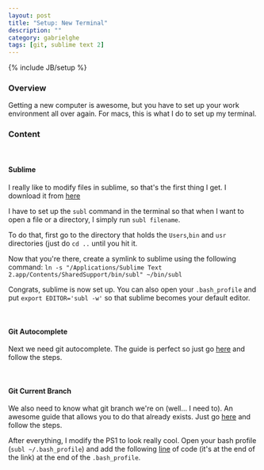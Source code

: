 ```yaml
---
layout: post
title: "Setup: New Terminal"
description: ""
category: gabrielghe
tags: [git, sublime text 2]
---
```

{% include JB/setup %}

<!-- Overview -->
<h3>Overview</h3>

Getting a new computer is awesome, but you have to set up your work environment all over again. For macs, this is what I do to set up my terminal.


<!-- Content -->
<h3>Content</h3>

<br />

<!-- Sublime -->
<h4>Sublime</h4>

I really like to modify files in sublime, so that's the first thing I get. I download it from [here](http://www.sublimetext.com/2)

I have to set up the `subl` command in the terminal so that when I want to open a file or a directory, I simply run `subl filename`. 

To do that, first go to the directory that holds the `Users`,`bin` and `usr` directories (just do `cd ..` until you hit it. 

Now that you're there, create a symlink to sublime using the following command: `ln -s "/Applications/Sublime Text 2.app/Contents/SharedSupport/bin/subl" ~/bin/subl`

Congrats, sublime is now set up. You can also open your `.bash_profile` and put `export EDITOR='subl -w'` so that sublime becomes your default editor.

<br />

<!-- Git Autocomplete -->
<h4>Git Autocomplete</h4>

Next we need git autocomplete. The guide is perfect so just go [here](http://code-worrier.com/blog/autocomplete-git/) and follow the steps.

<br />

<!-- Git Current Branch -->
<h4>Git Current Branch</h4>

We also need to know what git branch we're on (well... I need to). An awesome guide that allows you to do that already exists. Just go [here](http://code-worrier.com/blog/git-branch-in-bash-prompt/) and follow the steps.

After everything, I modify the PS1 to look really cool. Open your bash profile (`subl ~/.bash_profile`) and add the following [line](https://github.com/GabrielGhe/NodePractice) of code (it's at the end of the link) at the end of the `.bash_profile`.
